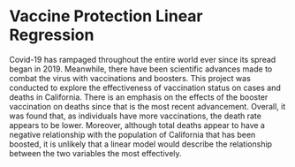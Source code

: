 # Vaccine Protection Linear Regression 
Covid-19 has rampaged throughout the entire world ever since its spread began in 2019. Meanwhile, there have been scientific advances made to combat the virus with vaccinations and boosters. This project was conducted to explore the effectiveness of vaccination status on cases and deaths in California. There is an emphasis on the effects of the booster vaccination on deaths since that is the most recent advancement. Overall, it was found that, as individuals have more vaccinations, the death rate appears to be lower. Moreover, although total deaths appear to have a negative relationship with the population of California that has been boosted, it is unlikely that a linear model would describe the relationship between the two variables the most effectively.
